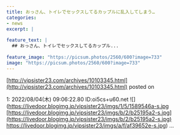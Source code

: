 ```yaml
---
title: おっさん、トイレでセックスしてるカップルに乱入してしまう…
categories:
- news
excerpt: |
  
feature_text: |
  ## おっさん、トイレでセックスしてるカップル...
  
feature_image: "https://picsum.photos/2560/600?image=733"
image: "https://picsum.photos/2560/600?image=733"
---
```


[http://vipsister23.com/archives/10103345.html](http://vipsister23.com/archives/10103345.html)
posted on 

<!--more-->

1: 2022/08/04(木) 09:06:22.80 ID:oi5cs+u60.net ![](https://livedoor.blogimg.jp/vipsister23/imgs/1/5/1589546a-s.jpg [https://livedoor.blogimg.jp/vipsister23/imgs/b/2/b25195a2-s.jpg](https://livedoor.blogimg.jp/vipsister23/imgs/b/2/b25195a2-s.jpg) https://livedoor.blogimg.jp/vipsister23/imgs/a/f/af39652e-s.jpg) ...
